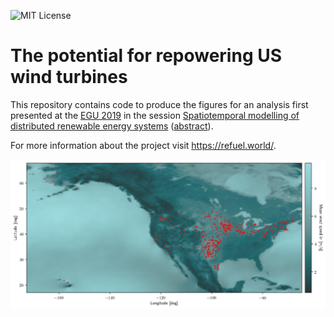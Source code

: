 ![MIT License](https://img.shields.io/github/license/inwe-boku/wind-repowering-usa.svg)

The potential for repowering US wind turbines
=============================================

This repository contains code to produce the figures for an analysis first
presented at the [EGU 2019](https://www.egu2019.eu/) in the session
[Spatiotemporal modelling of distributed renewable energy systems](https://meetingorganizer.copernicus.org/EGU2019/orals/30279) ([abstract](https://meetingorganizer.copernicus.org/EGU2019/EGU2019-7252.pdf)).

For more information about the project visit https://refuel.world/.

![Map of mean wind speed and wind turbines in the US](figures/mean_wind_speed_and_turbines.png "Map of mean wind speed and wind turbines in the US")
